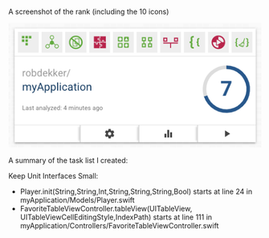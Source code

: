 A screenshot of the rank (including the 10 icons)

![alt text](https://github.com/robdekker/myApplication/blob/master/screenshot1.png)

A summary of the task list I created:

Keep Unit Interfaces Small:
  * Player.​init(String,​String,​Int,​String,​String,​String,​Bool)
      starts at line 24 in myApplication/​Models/​Player.​swift
  * FavoriteTableViewController.​tableView(UITableView,​UITableViewCellEditingStyle,​IndexPath)
      starts at line 111 in myApplication/​Controllers/​FavoriteTableViewController.​swift
